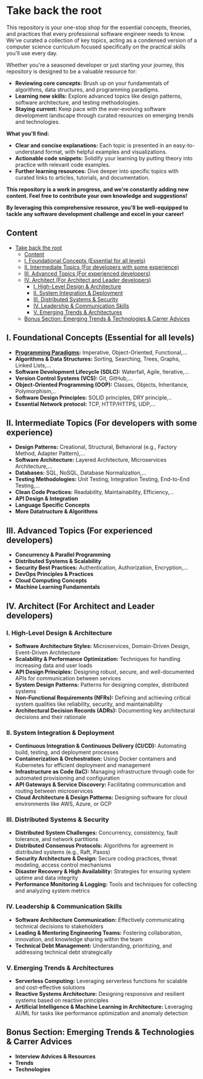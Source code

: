 # Take back the root

This repository is your one-stop shop for the essential concepts, theories, and practices that every professional software engineer needs to know. We've curated a collection of key topics, acting as a condensed version of a computer science curriculum focused specifically on the practical skills you'll use every day. 

Whether you're a seasoned developer or just starting your journey, this repository is designed to be a valuable resource for:

* **Reviewing core concepts:** Brush up on your fundamentals of algorithms, data structures, and programming paradigms.
* **Learning new skills:** Explore advanced topics like design patterns, software architecture, and testing methodologies.
* **Staying current:**  Keep pace with the ever-evolving software development landscape through curated resources on emerging trends and technologies.

**What you'll find:**

* **Clear and concise explanations:** Each topic is presented in an easy-to-understand format, with helpful examples and visualizations.
* **Actionable code snippets:**  Solidify your learning by putting theory into practice with relevant code examples.
* **Further learning resources:** Dive deeper into specific topics with curated links to articles, tutorials, and documentation.

**This repository is a work in progress, and we're constantly adding new content. Feel free to contribute your own knowledge and suggestions!**

**By leveraging this comprehensive resource, you'll be well-equipped to tackle any software development challenge and excel in your career!**

## Content
- [Take back the root](#take-back-the-root)
  - [Content](#content)
  - [I. Foundational Concepts (Essential for all levels)](#i-foundational-concepts-essential-for-all-levels)
  - [II. Intermediate Topics (For developers with some experience)](#ii-intermediate-topics-for-developers-with-some-experience)
  - [III. Advanced Topics (For experienced developers)](#iii-advanced-topics-for-experienced-developers)
  - [IV. Architect (For Architect and Leader developers)](#iv-architect-for-architect-and-leader-developers)
    - [I. High-Level Design \& Architecture](#i-high-level-design--architecture)
    - [II. System Integration \& Deployment](#ii-system-integration--deployment)
    - [III. Distributed Systems \& Security](#iii-distributed-systems--security)
    - [IV. Leadership \& Communication Skills](#iv-leadership--communication-skills)
    - [V. Emerging Trends \& Architectures](#v-emerging-trends--architectures)
  - [Bonus Section: Emerging Trends \& Technologies \& Carrer Advices](#bonus-section-emerging-trends--technologies--carrer-advices)


## I. Foundational Concepts (Essential for all levels)

* **[Programming Paradigms](./docs/en/essential/programming_paradigms/README.md):** Imperative, Object-Oriented, Functional,...
* **Algorithms & Data Structures:** Sorting, Searching, Trees, Graphs, Linked Lists,...
* **Software Development Lifecycle (SDLC):** Waterfall, Agile, Iterative,...
* **Version Control Systems (VCS):** Git, GitHub,...
* **Object-Oriented Programming (OOP):** Classes, Objects, Inheritance, Polymorphism,..
* **Software Design Principles:** SOLID principles, DRY principle,..
* **Essential Network protocol:** TCP, HTTP/HTTPS, UDP,...

## II. Intermediate Topics (For developers with some experience)

* **Design Patterns:** Creational, Structural, Behavioral (e.g., Factory Method, Adapter Pattern),...
* **Software Architecture:** Layered Architecture, Microservices Architecture,...
* **Databases:** SQL, NoSQL, Database Normalization,...
* **Testing Methodologies:** Unit Testing, Integration Testing, End-to-End Testing,...
* **Clean Code Practices:** Readability, Maintainability, Efficiency,...
* **API Design & Integration**
* **Language Specific Concepts**
* **More Datatructure & Algorithms**

## III. Advanced Topics (For experienced developers)

* **Concurrency & Parallel Programming**
* **Distributed Systems & Scalability**
* **Security Best Practices:** Authentication, Authorization, Encryption,...
* **DevOps Principles & Practices**
* **Cloud Computing Concepts**
* **Machine Learning Fundamentals**

## IV. Architect (For Architect and Leader developers)

### I. High-Level Design & Architecture

* **Software Architecture Styles:** Microservices, Domain-Driven Design, Event-Driven Architecture
* **Scalability & Performance Optimization:** Techniques for handling increasing data and user loads
* **API Design Principles:** Designing robust, secure, and well-documented APIs for communication between services
* **System Design Patterns:** Patterns for designing complex, distributed systems
* **Non-Functional Requirements (NFRs):** Defining and achieving critical system qualities like reliability, security, and maintainability
* **Architectural Decision Records (ADRs):** Documenting key architectural decisions and their rationale

### II. System Integration & Deployment

* **Continuous Integration & Continuous Delivery (CI/CD):** Automating build, testing, and deployment processes
* **Containerization & Orchestration:** Using Docker containers and Kubernetes for efficient deployment and management
* **Infrastructure as Code (IaC):** Managing infrastructure through code for automated provisioning and configuration
* **API Gateways & Service Discovery:** Facilitating communication and routing between microservices
* **Cloud Architecture & Design Patterns:**  Designing software for cloud environments like AWS, Azure, or GCP

### III. Distributed Systems & Security

* **Distributed System Challenges:** Concurrency, consistency, fault tolerance, and network partitions
* **Distributed Consensus Protocols:** Algorithms for agreement in distributed systems (e.g., Raft, Paxos)
* **Security Architecture & Design:** Secure coding practices, threat modeling, access control mechanisms
* **Disaster Recovery & High Availability:** Strategies for ensuring system uptime and data integrity
* **Performance Monitoring & Logging:** Tools and techniques for collecting and analyzing system metrics

### IV. Leadership & Communication Skills

* **Software Architecture Communication:** Effectively communicating technical decisions to stakeholders
* **Leading & Mentoring Engineering Teams:** Fostering collaboration, innovation, and knowledge sharing within the team
* **Technical Debt Management:** Understanding, prioritizing, and addressing technical debt strategically

### V. Emerging Trends & Architectures

* **Serverless Computing:** Leveraging serverless functions for scalable and cost-effective solutions
* **Reactive Systems Architecture:** Designing responsive and resilient systems based on reactive principles
* **Artificial Intelligence & Machine Learning in Architecture:**  Leveraging AI/ML for tasks like performance optimization and anomaly detection

## Bonus Section: Emerging Trends & Technologies & Carrer Advices

* **Interview Advices & Resources**
* **Trends**
* **Technologies**
